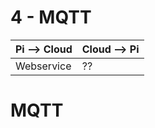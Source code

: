 # 4 - MQTT
| Pi --> Cloud | Cloud --> Pi |
|--|--|
| Webservice | ?? |
# MQTT

<!--stackedit_data:
eyJoaXN0b3J5IjpbLTEwOTg3NzcwODgsMTU5NjU3ODU3Ml19
-->
